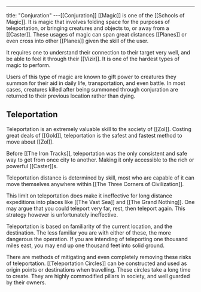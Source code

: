 ---
title: "Conjuration"
---[[Conjuration]] [[Magic]] is one of the [[Schools of Magic]]. It is magic that involves folding space for the purposes of teleportation, or bringing creatures and objects to, or away from a [[Caster]]. These usages of magic can span great distances [[Planes]] or even cross into other [[Planes]] given the skill of the user.

It requires one to understand their connection to their target very well, and be able to feel it through their [[Vizir]]. It is one of the hardest types of magic to perform.

Users of this type of magic are known to gift power to creatures they summon for their aid in daily life, transportation, and even battle. In most cases, creatures killed after being summoned through conjuration are returned to their previous location rather than dying.

## Teleportation
Teleportation is an extremely valuable skill to the society of [[Zol]]. Costing great deals of [[Gold]], teleportation is the safest and fastest method to move about [[Zol]].

Before [[The Iron Tracks]], teleportation was the only consistent and safe way to get from once city to another. Making it only accessible to the rich or powerful [[Caster]]s.

Teleportation distance is determined by skill, most who are capable of it can move themselves anywhere within [[The Three Corners of Civilization]]. 

This limit on teleportation does make it ineffective for long distance expeditions into places like [[The Vast Sea]] and [[The Grand Nothing]]. One may argue that you could teleport very far, rest, then teleport again. This strategy however is unfortunately ineffective.

Teleportation is based on familiarity of the current location, and the destination. The less familiar you are with either of these, the more dangerous the operation. If you are intending of teleporting one thousand miles east, you may end up one thousand feet into solid ground.

There are methods of mitigating and even completely removing these risks of teleportation. [[Teleportation Circles]] can be constructed and used as origin points or destinations when travelling. These circles take a long time to create. They are highly commodified pillars in society, and well guarded by their owners.